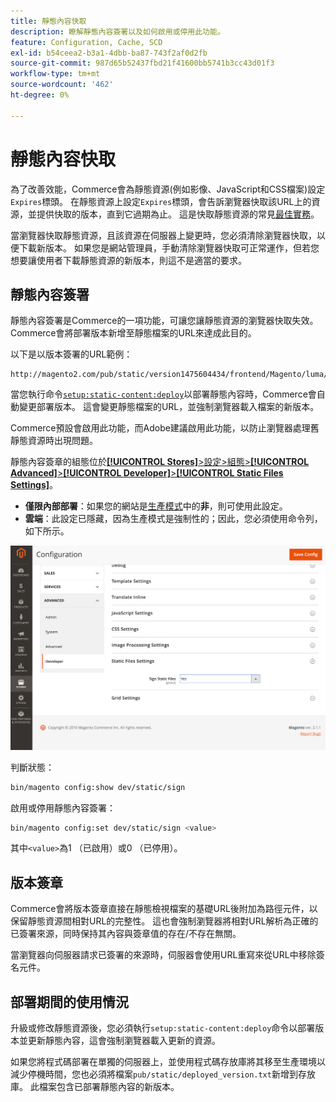 ```yaml
---
title: 靜態內容快取
description: 瞭解靜態內容簽署以及如何啟用或停用此功能。
feature: Configuration, Cache, SCD
exl-id: b54ceea2-b3a1-4dbb-ba87-743f2af0d2fb
source-git-commit: 987d65b52437fbd21f41600bb5741b3cc43d01f3
workflow-type: tm+mt
source-wordcount: '462'
ht-degree: 0%

---
```


# 靜態內容快取

為了改善效能，Commerce會為靜態資源(例如影像、JavaScript和CSS檔案)設定`Expires`標頭。
在靜態資源上設定`Expires`標頭，會告訴瀏覽器快取該URL上的資源，並提供快取的版本，直到它過期為止。
這是快取靜態資源的常見[最佳實務](https://developer.yahoo.com/performance/rules.html#expires=)。

當瀏覽器快取靜態資源，且該資源在伺服器上變更時，您必須清除瀏覽器快取，以便下載新版本。
如果您是網站管理員，手動清除瀏覽器快取可正常運作，但若您想要讓使用者下載靜態資源的新版本，則這不是適當的要求。

## 靜態內容簽署

靜態內容簽署是Commerce的一項功能，可讓您讓靜態資源的瀏覽器快取失效。
Commerce會將部署版本新增至靜態檔案的URL來達成此目的。

以下是以版本簽署的URL範例：

```
http://magento2.com/pub/static/version1475604434/frontend/Magento/luma/en_US/images/logo.svg
```

當您執行命令[`setup:static-content:deploy`](../cli/static-view-file-deployment.md)以部署靜態內容時，Commerce會自動變更部署版本。
這會變更靜態檔案的URL，並強制瀏覽器載入檔案的新版本。

Commerce預設會啟用此功能，而Adobe建議啟用此功能，以防止瀏覽器處理舊靜態資源時出現問題。

靜態內容簽章的組態位於&#x200B;[**[!UICONTROL Stores]**>設定>組態>**[!UICONTROL Advanced]**>**[!UICONTROL Developer]**>**[!UICONTROL Static Files Settings]**](https://experienceleague.adobe.com/zh-hant/docs/commerce-admin/systems/tools/developer-tools#static-file-signatures)。

- **僅限內部部署**：如果您的網站是[生產模式](https://experienceleague.adobe.com/docs/commerce-operations/configuration-guide/setup/application-modes.html?lang=zh-Hant#production-mode)中的&#x200B;**非**，則可使用此設定。
- **雲端**：此設定已隱藏，因為生產模式是強制性的；因此，您必須使用命令列，如下所示。

![靜態檔案設定](../../assets/configuration/static-files-settings.png)

判斷狀態：

```bash
bin/magento config:show dev/static/sign
```

啟用或停用靜態內容簽署：

```bash
bin/magento config:set dev/static/sign <value>
```

其中`<value>`為1 （已啟用）或0 （已停用）。

## 版本簽章

Commerce會將版本簽章直接在靜態檢視檔案的基礎URL後附加為路徑元件，以保留靜態資源間相對URL的完整性。
這也會強制瀏覽器將相對URL解析為正確的已簽署來源，同時保持其內容與簽章值的存在/不存在無關。

當瀏覽器向伺服器請求已簽署的來源時，伺服器會使用URL重寫來從URL中移除簽名元件。

## 部署期間的使用情況

升級或修改靜態資源後，您必須執行`setup:static-content:deploy`命令以部署版本並更新靜態內容，這會強制瀏覽器載入更新的資源。

如果您將程式碼部署在單獨的伺服器上，並使用程式碼存放庫將其移至生產環境以減少停機時間，您也必須將檔案`pub/static/deployed_version.txt`新增到存放庫。
此檔案包含已部署靜態內容的新版本。
